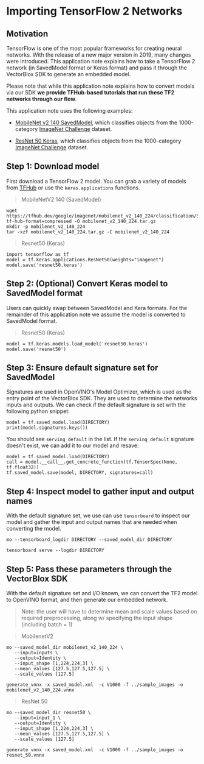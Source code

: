 # Importing TensorFlow 2 Networks

## Motivation 

TensorFlow is one of the most popular frameworks for creating neural networks. With the release of a new major version in 2019, many changes were introduced. This application note explains how to take a TensorFlow 2 network (in SavedModel format or Keras format) and pass it through the VectorBlox SDK to generate an embedded model.

Please note that while this application note explains how to convert models via our SDK  **we provide TFHub-based tutorials that run these TF2 networks through our flow**.

This application note uses the following examples:

- [MobileNet v2 140 SavedModel](https://tfhub.dev/google/imagenet/mobilenet_v2_140_224/classification/5), which classifies objects from the 1000-category [ImageNet Challenge](https://www.image-net.org/challenges/LSVRC/) dataset.

- [ResNet 50 Keras](https://www.tensorflow.org/api_docs/python/tf/keras/applications/resnet50/ResNet50), which classifies objects from the 1000-category [ImageNet Challenge](https://www.image-net.org/challenges/LSVRC/) dataset.


## Step 1: Download model

First download a TensorFlow 2 model. You can grab a variety of models from [TFHub](https://tfhub.dev/) or use the `keras.applications` functions.

> MobileNetV2 140 (SavedModel)
```
wget https://tfhub.dev/google/imagenet/mobilenet_v2_140_224/classification/5?tf-hub-format=compressed -O mobilenet_v2_140_224.tar.gz
mkdir -p mobilenet_v2_140_224
tar -xzf mobilenet_v2_140_224.tar.gz -C mobilenet_v2_140_224
```

> Resnet50 (Keras)
```
import tensorflow as tf
model = tf.keras.applications.ResNet50(weights="imagenet")
model.save('resnet50.keras')
```

## Step 2: (Optional) Convert Keras model to SavedModel format

Users can quickly swap between SavedModel and Kera formats. For the remainder of this application note we assume the model is converted to SavedModel format.

> Resnet50 (Keras)
```
model = tf.keras.models.load_model('resnet50.keras')
model.save('resnet50')
```

## Step 3: Ensure default signature set for SavedModel

Signatures are used in OpenVINO's Model Optimizer, which is used as the entry point of the VectorBlox SDK. They are used to determine the networks inputs and outputs.  We can check if the default signature is set with the following python snippet:

```
model = tf.saved_model.load(DIRECTORY)
print(model.signatures.keys())
```

You should see `serving_default` in the list.  If the `serving_default` signature doesn't exist, we can add it to our model and resave:

```
model = tf.saved_model.load(DIRECTORY)
call = model.__call__.get_concrete_function(tf.TensorSpec(None, tf.float32))
tf.saved_model.save(model, DIRECTORY, signatures=call)
```

## Step 4: Inspect model to gather input and output names

With the default signature set, we use can use `tensorboard` to inspect our model and gather the input and output names that are needed when converting the model. 

```
mo --tensorboard_logdir DIRECTORY --saved_model_dir DIRECTORY
```

```
tensorboard serve --logdir DIRECTORY
```

## Step 5: Pass these parameters through the VectorBlox SDK

With the default signature set and I/O known, we can convert the TF2 model to OpenVINO format, and then generate our embedded network.

> Note: the user will have to determine mean and scale values based on required preprocessing, along w/ specifying the input shape (including batch = 1) 

> MobilenetV2
```
mo --saved_model_dir mobilenet_v2_140_224 \
   --input=inputs \
   --output=Identity \
   --input_shape [1,224,224,3] \
   --mean_values [127.5,127.5,127.5] \
   --scale_values [127.5]

generate_vnnx -x saved_model.xml  -c V1000 -f ../sample_images -o mobilenet_v2_140_224.vnnx
```

> ResNet 50
```
mo --saved_model_dir resnet50 \
   --input=input_1 \
   --output=Identity \
   --input_shape [1,224,224,3] \
   --mean_values [127.5,127.5,127.5] \
   --scale_values [127.5]

generate_vnnx -x saved_model.xml  -c V1000 -f ../sample_images -o resnet_50.vnnx
```
